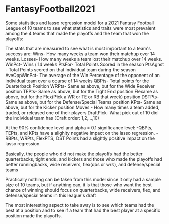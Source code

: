 # FantasyFootball2021
Some statisitics and lasso regression model for a 2021 Fantasy Football League of 10 teams
to see what statistics and traits were most prevalent among the 4 teams that made the playoffs and the team that won the playoffs:

The stats that are measured to see what is most important to a team's success are:
      Wins- How many weeks a team won their matchup over 14 weeks.
      Losses- How many weeks a team lost their matchup over 14 weeks.
      WinPct- Wins / 14 weeks
      PtsFor- Total Points Scored in the season
      PtsAgnst - Total Points scored on that individual team during the season
      AveOppWinPct- The average of the Win Percentage of the opponent of an individual team over a course of 14 weeks
      QBPts- Total points for the Quarterback Position
      WRPts- Same as above, but for the Wide Receiver position
      TEPts- Same as above, but for the Tight End position
      Flexame as above, but for the Flex(Pick a WR or TE or RB that week) position
      DSTPts- Same as above, but for the Defense/Special Teams position
      KPts- Same as above, but for the Kicker position
      Moves - How many times a team added, traded, or released one of their players
      DraftPick- What pick out of 10 did the individual team has (Draft order: 1,2,...,10)

At the 90% confidence level and alpha = 0.1 significance level: -QBPts, TEPts, and KPts have a slighlty negative impact on the lasso regression. -RBPts, WRPts, FlexPTS, DST Points had a slightly positive impact on the lasso regression.

Basically, the people who did not make the playoffs had the better quarterbacks, tight ends, and kickers and those who made the playoffs had better runningbacks, wide receivers, flex(qbs or wrs), and defense/special teams

Practically nothing can be taken from this model since it only had a sample size of 10 teams, but if anything can, it is that those who want the best chance of winning should focus on quarterbacks, wide receivers, flex, and defense/special teams in this league's draft

The most interesting aspect to take away is to see which teams had the best at a position and to see if a team that had the best player at a specific position made the playoffs.
